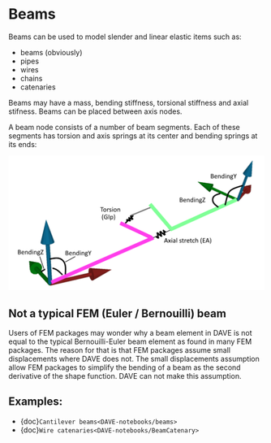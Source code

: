# Beams

Beams can be used to model slender and linear elastic items such as:

- beams (obviously)
- pipes
- wires
- chains
- catenaries

Beams may have a mass, bending stiffness, torsional stiffness and axial stifness. Beams can be placed between axis nodes.

A beam node consists of a number of beam segments. Each of these segments has torsion and axis springs at its center and bending springs at its ends:

![image](images/beam_axis_system.png)




## Not a typical FEM (Euler / Bernouilli) beam

Users of FEM packages may wonder why a beam element in DAVE is not equal to the typical Bernouilli-Euler beam element as found in many FEM packages. The reason for that is that FEM packages assume small displacements where DAVE does not. The small displacements assumption allow FEM packages to simplify the bending of a beam as the second derivative of the shape function. DAVE can not make this assumption.

## Examples:

- {doc}`Cantilever beams<DAVE-notebooks/beams>`
- {doc}`Wire catenaries<DAVE-notebooks/BeamCatenary>`